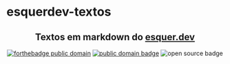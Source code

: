 # esquerdev-textos
<h2 align="center">Textos em markdown do <a href="https://esquer.dev">esquer.dev</a></h2>

<p align="center">
    <a href="https://github.com/yyyyyyyan/esquerdev-textos/blob/master/LICENSE"><img alt="forthebadge public domain" src="https://forthebadge.com/images/badges/cc-0.svg"></a>
    <a href="https://creativecommons.org/publicdomain/zero/1.0/deed.pt_BR"><img alt="public domain badge" src="https://licensebuttons.net/p/mark/1.0/88x31.png"></a>
    <img alt="open source badge" src="https://badges.frapsoft.com/os/v3/open-source.svg?v=103">

</p>

